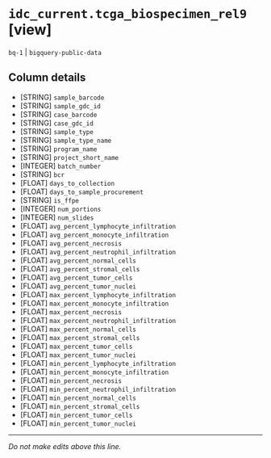 # `idc_current.tcga_biospecimen_rel9` [view]
`bq-1` | `bigquery-public-data`

## Column details
* [STRING]    `sample_barcode`
* [STRING]    `sample_gdc_id`
* [STRING]    `case_barcode`
* [STRING]    `case_gdc_id`
* [STRING]    `sample_type`
* [STRING]    `sample_type_name`
* [STRING]    `program_name`
* [STRING]    `project_short_name`
* [INTEGER]   `batch_number`
* [STRING]    `bcr`
* [FLOAT]     `days_to_collection`
* [FLOAT]     `days_to_sample_procurement`
* [STRING]    `is_ffpe`
* [INTEGER]   `num_portions`
* [INTEGER]   `num_slides`
* [FLOAT]     `avg_percent_lymphocyte_infiltration`
* [FLOAT]     `avg_percent_monocyte_infiltration`
* [FLOAT]     `avg_percent_necrosis`
* [FLOAT]     `avg_percent_neutrophil_infiltration`
* [FLOAT]     `avg_percent_normal_cells`
* [FLOAT]     `avg_percent_stromal_cells`
* [FLOAT]     `avg_percent_tumor_cells`
* [FLOAT]     `avg_percent_tumor_nuclei`
* [FLOAT]     `max_percent_lymphocyte_infiltration`
* [FLOAT]     `max_percent_monocyte_infiltration`
* [FLOAT]     `max_percent_necrosis`
* [FLOAT]     `max_percent_neutrophil_infiltration`
* [FLOAT]     `max_percent_normal_cells`
* [FLOAT]     `max_percent_stromal_cells`
* [FLOAT]     `max_percent_tumor_cells`
* [FLOAT]     `max_percent_tumor_nuclei`
* [FLOAT]     `min_percent_lymphocyte_infiltration`
* [FLOAT]     `min_percent_monocyte_infiltration`
* [FLOAT]     `min_percent_necrosis`
* [FLOAT]     `min_percent_neutrophil_infiltration`
* [FLOAT]     `min_percent_normal_cells`
* [FLOAT]     `min_percent_stromal_cells`
* [FLOAT]     `min_percent_tumor_cells`
* [FLOAT]     `min_percent_tumor_nuclei`

-------------------------------------------------------------------------------
*Do not make edits above this line.*
